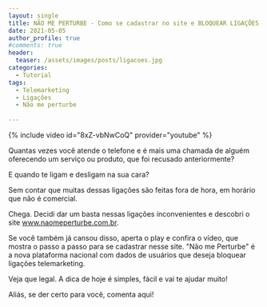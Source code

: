 ```yaml
---
layout: single
title: NÃO ME PERTURBE - Como se cadastrar no site e BLOQUEAR LIGAÇÕES de TELEMARKETING
date: 2021-05-05 
author_profile: true
#comments: true
header:
  teaser: /assets/images/posts/ligacoes.jpg
categories: 
  - Tutorial
tags: 
  - Telemarketing
  - Ligações
  - Não me perturbe
    
---
```


{% include video id="8xZ-vbNwCoQ" provider="youtube" %}

Quantas vezes você atende o telefone e é mais uma chamada de alguém oferecendo um serviço ou produto, que foi recusado anteriormente?

E quando te ligam e desligam na sua cara?

Sem contar que muitas dessas ligações são feitas fora de hora, em horário que não é comercial.

Chega. Decidi dar um basta nessas ligações inconvenientes e descobri o site www.naomeperturbe.com.br. 

Se você também já cansou disso, aperta o play e confira o vídeo, que mostra o passo a passo para se cadastrar nesse site.
"Não me Perturbe" é a nova plataforma nacional com dados de usuários que deseja bloquear ligações telemarketing. 

Veja que legal. A dica de hoje é simples, fácil e vai te ajudar muito!

Aliás, se der certo para você, comenta aqui!
